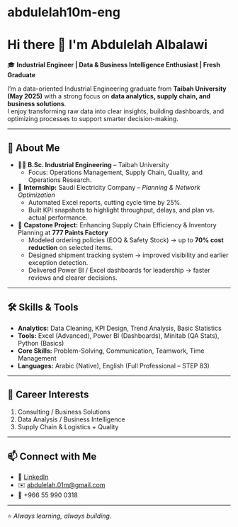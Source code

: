 # abdulelah10m-eng
# Hi there 👋 I'm Abdulelah Albalawi  

🎓 **Industrial Engineer | Data & Business Intelligence Enthusiast | Fresh Graduate**  

I’m a data-oriented Industrial Engineering graduate from **Taibah University (May 2025)** with a strong focus on **data analytics, supply chain, and business solutions**.  
I enjoy transforming raw data into clear insights, building dashboards, and optimizing processes to support smarter decision-making.

---

## 🚀 About Me  
- 👨‍🎓 **B.Sc. Industrial Engineering** – Taibah University  
  - Focus: Operations Management, Supply Chain, Quality, and Operations Research.  
- 💼 **Internship:** Saudi Electricity Company – *Planning & Network Optimization*  
  - Automated Excel reports, cutting cycle time by 25%.  
  - Built KPI snapshots to highlight throughput, delays, and plan vs. actual performance.  
- 🎯 **Capstone Project:** Enhancing Supply Chain Efficiency & Inventory Planning at **777 Paints Factory**  
  - Modeled ordering policies (EOQ & Safety Stock) → up to **70% cost reduction** on selected items.  
  - Designed shipment tracking system → improved visibility and earlier exception detection.  
  - Delivered Power BI / Excel dashboards for leadership → faster reviews and clearer decisions.  

---

## 🛠️ Skills & Tools  
- **Analytics:** Data Cleaning, KPI Design, Trend Analysis, Basic Statistics  
- **Tools:** Excel (Advanced), Power BI (Dashboards), Minitab (QA Stats), Python (Basics)  
- **Core Skills:** Problem-Solving, Communication, Teamwork, Time Management  
- **Languages:** Arabic (Native), English (Full Professional – STEP 83)  

---

## 🌟 Career Interests  
1. Consulting / Business Solutions  
2. Data Analysis / Business Intelligence  
3. Supply Chain & Logistics + Quality  

---

## 📫 Connect with Me  
- 💼 [LinkedIn](https://linkedin.com/in/abdulelah-albalawi)  
- ✉️ abdulelah.01m@gmail.com  
- 📱 +966 55 990 0318  

---

⭐️ *Always learning, always building.*  
